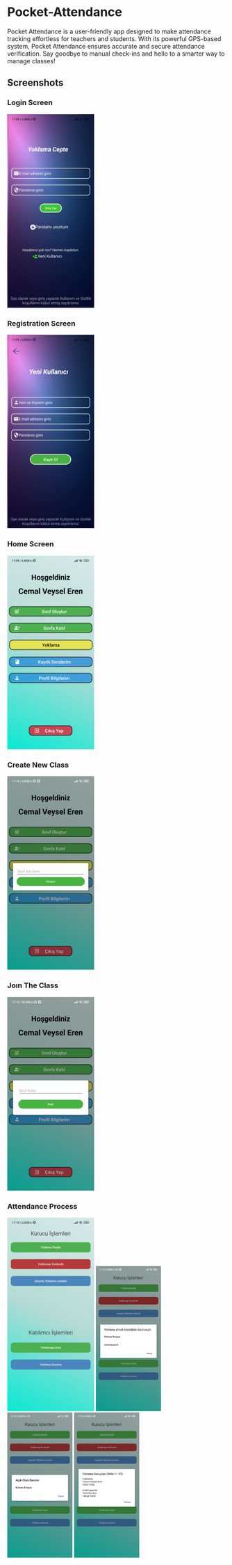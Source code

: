 # Pocket-Attendance
Pocket Attendance is a user-friendly app designed to make attendance tracking effortless for teachers and students. With its powerful GPS-based system, Pocket Attendance ensures accurate and secure attendance verification. Say goodbye to manual check-ins and hello to a smarter way to manage classes!

## Screenshots

### Login Screen
<img src="images/Screenshot_2025-01-09-17-09-41-961_com.example.yoklamaceptever3.jpg" alt="Screenshot" width="200"/>

### Registration Screen
<img src="images/Screenshot_2025-01-09-17-09-44-725_com.example.yoklamaceptever3.jpg" alt="Screenshot" width="200"/>

### Home Screen
<img src="images/Screenshot_2025-01-09-17-09-58-283_com.example.yoklamaceptever3.jpg" alt="Screenshot" width="200"/>

### Create New Class
<img src="images/Screenshot_2025-01-09-17-10-00-548_com.example.yoklamaceptever3.jpg" alt="Screenshot" width="200"/>

### Joın The Class
<img src="images/Screenshot_2025-01-09-17-10-02-928_com.example.yoklamaceptever3.jpg" alt="Screenshot" width="200"/>

### Attendance Process
<img src="images/Screenshot_2025-01-09-17-10-22-463_com.example.yoklamaceptever3.jpg" alt="Screenshot" width="200"/>
<img src="images/Screenshot_2025-01-09-17-10-25-845_com.example.yoklamaceptever3.jpg" alt="Screenshot" width="150"/>
<img src="images/Screenshot_2025-01-09-17-10-32-657_com.example.yoklamaceptever3.jpg" alt="Screenshot" width="150"/>
<img src="images/Screenshot_2025-01-09-17-10-44-328_com.example.yoklamaceptever3.jpg" alt="Screenshot" width="150"/>



